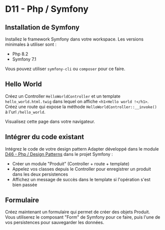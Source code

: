 # D11 - Php / Symfony

## Installation de Symfony

Installez le framework Symfony dans votre workspace.
Les versions minimales à utiliser sont :
 - Php 8.2
 - Symfony 7.1

Vous pouvez utiliser `symfony-cli` ou `composer` pour ce faire.

## Hello World

Créez un Controller `HelloWorldController` et un template `hello_world.html.twig` dans lequel on affiche `<h1>Hello world !</h1>`.
Créez une route qui expose la méthode `HelloWorldController::__invoke()` à l'url `/hello_world`.

Visualisez cette page dans votre navigateur.

## Intégrer du code existant

Intégrez le code de votre design pattern Adapter développé dans le module [D46 - Php / Design Patterns](../D46_Php_Design_Patterns/README.md#design-pattern-adapter) dans le projet Symfony :
 - Créer un module "Produit" (Controller + route + template)
 - Appelez vos classes depuis le Controller pour enregistrer un produit dans les deux persistences
 - Affichez un message de succès dans le template si l'opération s'est bien passée

## Formulaire

Créez maintenant un formulaire qui permet de créer des objets Produit.
Vous utiliserez le composant "Form" de Symfony pour ce faire, puis l'une de vos persistences pour sauvegarder les données.


